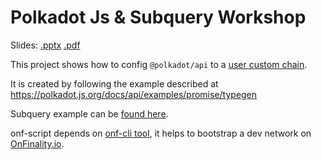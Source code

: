# Polkadot Js & Subquery Workshop

Slides: [.pptx](SubstrateAcadWorkshop.pptx) [.pdf](SubstrateAcadWorkshop.pdf)

This project shows how to config `@polkadot/api` to a [user custom chain](https://github.com/SubstrateDevAcademy/assignment-5-template).

It is created by following the example described at https://polkadot.js.org/docs/api/examples/promise/typegen

Subquery example can be [found here](https://github.com/subquery/subql-examples/tree/main/kitty).

onf-script depends on [onf-cli tool](https://github.com/OnFinality-io/onf-cli/tree/main), it helps to bootstrap a dev network on [OnFinality.io](https://onfinality.io).
